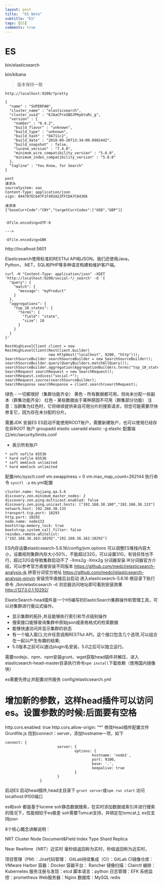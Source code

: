 ```yaml
---
layout: post
title:  "ES Note"
subtitle: "ES"
tags: [ES]
comments: true
---
```

# ES

bin/elasticsearch

bin/kibana

> 版本保持一致

`http://localhost:9200/?pretty`

```
{
  "name" : "SUPERFAN",
  "cluster_name" : "elasticsearch",
  "cluster_uuid" : "KJAaCProSBOJPHybtuRc_g",
  "version" : {
    "number" : "6.4.2",
    "build_flavor" : "unknown",
    "build_type" : "unknown",
    "build_hash" : "04711c2",
    "build_date" : "2018-09-26T13:34:09.098244Z",
    "build_snapshot" : false,
    "lucene_version" : "7.4.0",
    "minimum_wire_compatibility_version" : "5.6.0",
    "minimum_index_compatibility_version" : "5.0.0"
  },
  "tagline" : "You Know, for Search"
}

post
请求头
sourceSystem: oas
Content-Type: application/json
sign: 844787EC647F1F492A22FFCDA7C04366

请求体
{"baseCurrCode":"CNY","targetCurrCodes":["USD","GBP"]}


```

```
-Dfile.encoding=UTF-8

--->

-Dfile.encoding=GBK

```

http://localhost:5601


Elasticsearch使用标准的RESTful API和JSON。我们还使用Java，Python，.NET，SQL和PHP等多种语言构建和维护客户端。


```
curl -H "Content-Type: application/json" -XGET
'http://localhost:9200/social-*/_search' -d '{
  "query": {
    "match": {
      "message": "myProduct"
    }
  },
  "aggregations": {
    "top_10_states": {
      "terms": {
        "field": "state",
        "size": 10
      }
    }
  }
}'
```

```
RestHighLevelClient client = new RestHighLevelClient(RestClient.builder(
                    new HttpHost("localhost", 9200, "http")));
SearchSourceBuilder searchSourceBuilder = new SearchSourceBuilder();
searchSourceBuilder.query(QueryBuilders.matchAllQuery());            
searchSourceBuilder.aggregation(AggregationBuilders.terms("top_10_states").field("state").size(10));
SearchRequest searchRequest = new SearchRequest();
searchRequest.indices("social-*");
searchRequest.source(searchSourceBuilder);
SearchResponse searchResponse = client.search(searchRequest);
```


绿色 - 一切都很好（集群功能齐全）
黄色 - 所有数据都可用，但尚未分配一些副本（群集功能齐全）
红色 - 某些数据由于某种原因不可用（群集部分功能）
注意：当群集为红色时，它将继续提供来自可用分片的搜索请求，但您可能需要尽快修复它，因为存在未分配的分片。


需要JDK
安装ES
ES启动不能使用ROOT账户，需要新建账户，也可以使用已经存在非ROOT 账户
groupadd elastic
useradd elastic -g elastic
配置端口/etc/security/limits.conf
* 表示所有账户
```
* soft nofile 65536
* hard nofile 65536
* soft memlock unlimited
* hard memlock unlimited
```
配置/etc/sysctl.conf
vm.swappiness = 0
vm.max_map_count=262144
执行命令
`sysctl -p`
es.yml配置
```
cluster.name: hujiang.qa.5.6
discovery.zen.minimum_master_nodes: 2
discovery.zen.ping.multicast.enabled: false
discovery.zen.ping.unicast.hosts: ["192.168.38.100","192.168.38.133"]
network.host: 192.168.38.133
transport.tcp.port: 10293
http.port: 10292
node.name: node133
bootstrap.memory_lock: true
bootstrap.system_call_filter: false
reindex.remote.whitelist: ["192.168.36.163:10292","192.168.36.162:10292"]
```
ES内存设置elasticsearch-5.6.16/config/jvm.options
可以调整ES堆栈内容大小，设置规则集群内存大小50%，不能超过32G，可以设置31G，有钱任性也不行，超过32G会导致集群启动不了
-Xms2g
-Xmx2g
分词器安装
IK分词器官方介绍，可以参考官方直接安装不同版本
https://github.com/medcl/elasticsearch-analysis-ik
拼音分词官方地址
https://github.com/medcl/elasticsearch-analysis-pinyin
安装完毕直接后台启动
进入elasticsearch-5.6.16 根目录下执行命令
./bin/elasticsearch -d
浏览器访问地址即可看到安装效果
http://127.0.0.1:10292/





ElasticSearch-head插件是一个H5编写的ElasticSearch集群操作和管理工具，可以对集群进行傻瓜式操作。
- 显示集群的拓扑,并且能够执行索引和节点级别操作
- 搜索接口能够查询集群中原始json或表格格式的检索数据
- 能够快速访问并显示集群的状态
- 有一个输入窗口,允许任意调用RESTful API。这个接口包含几个选项,可以组合在一起以产生有趣的结果;
- 5.0版本之前可以通过plugin名安装，5.0之后可以独立运行。

需要nodejs、npm、npm安装grunt、wget获取head插件并解压、进入elasticsearch-head-master目录执行命令`npm install`下载依赖（使用国内镜像快）

es需要先停止并配置对外服务
config/elasticsearch.yml
# 增加新的参数，这样head插件可以访问es。设置参数的时候:后面要有空格
http.cors.enabled: true
http.cors.allow-origin: "*"
修改Head插件配置文件
Gruntfile.js
找到connect：server，添加hostname一项，如下
```
connect: {
                        server: {
                                options: {
                                        hostname: 'node1',
                                        port: 9100,
                                        base: '.',
                                        keepalive: true
                                }
                        }
                }

```
启动ES
启动head插件,head主目录下
`grunt server`或`npm run start`
访问localhost:9100端口





es和solr
都是基于lucene
solr静态数据搜索，在实时添加数据或索引并进行搜索的情况下，性能相较于es极差
solr需要Tomcat支持，并绑定在tomcat上
es仅支持josn



8个核心概念讲解说明：

NRT
Cluster
Node
Document&Field
Index
Type
Shard
Replica



Near Realtime（NRT）近实时
毫秒级返回称为实时，秒级返回称为近实时，



项目管理（PM）：Jira代码管理：
GitLab持续集成（CI）：GitLab 
CI镜像仓库：VMware Harbor
容器：Docker
容器平台： Rancher
镜像扫描：Clairctl
编排：Kubernetes
服务注册与发现：etcd
脚本语言：python
日志管理：EFK
系统监控：prometheus
Web服务器：Nginx
数据库：MySQL redis






